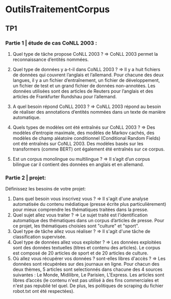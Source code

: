 # OutilsTraitementCorpus

## TP1
### Partie 1 | étude de cas CoNLL 2003 :
1. Quel type de tâche propose CoNLL 2003 ?
=> CoNLL 2003 permet la reconnaissance d’entités nommées.

2. Quel type de données y a-t-il dans CoNLL 2003 ?
=> Il y a huit fichiers de données qui couvrent l’anglais et l’allemand. Pour chacune des deux langues, il y a un fichier d’entraînement, un fichier de développement, un fichier de test et un grand fichier de données non-annotées. Les données utilisées sont des articles de Reuters pour l’anglais et des articles de Frankfurter Rundshau pour l’allemand.

3. A quel besoin répond CoNLL 2003 ?
=> CoNLL 2003 répond au besoin de réaliser des annotations d’entités nommées dans un texte de manière automatique.

4. Quels types de modèles ont été entraînés sur CoNLL 2003 ?
=> Des modèles d’entropie maximale, des modèles de Markov cachés, des modèles de champ aléatoire conditionnel (Conditional Random Fields) ont été entraînés sur CoNLL 2003. Des modèles basés sur les transformers (comme BERT) ont également été entraînés sur ce corpus.

5. Est un corpus monolingue ou multilingue ?
=> Il s’agit d’un corpus bilingue car il contient des données en anglais et en allemand.

### Partie 2 | projet:
Définissez les besoins de votre projet:
1. Dans quel besoin vous inscrivez vous ?
   => Il s'agit d'une analyse automatisée du contenu médiatique (presse écrite plus particulièrement) pour mieux comprendre les thématiques traitées dans la presse.
2. Quel sujet allez vous traiter ?
   => Le sujet traité est l'identification automatique des thématiques dans un corpus d’articles de presse. Pour ce projet, les thématiques choisies sont "culture" et "sport".
3. Quel type de tâche allez vous réaliser ?
   => Il s'agit d'une tâche de classification supervisée.
4. Quel type de données allez vous exploiter ?
   => Les données exploitées sont des données textuelles (titres et contenu des articles). Le corpus est composé de 20 articles de sport et de 20 articles de culture.
5. Où allez vous récupérer vos données ? sont-elles libres d'accès ?
   => Les données sont récupérées sur des journaux en ligne. Pour chacun des deux thèmes, 5 articles sont selectionnés dans chacune des 4 sources suivantes : Le Monde, Midilibre, Le Parisien, L'Express. Les articles sont libres d’accès (le contenu n'est pas utilisé à des fins commerciales et n'est pas republié tel quel. De plus, les politiques de scraping du fichier robot.txt ont été respectées).
